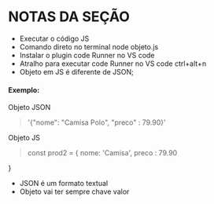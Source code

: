 # NOTAS DA SEÇÃO
- Executar o código JS 
- Comando direto no terminal node objeto.js
- Instalar o plugin code Runner no VS code
- Atralho para executar code Runner no VS code  ctrl+alt+n
- Objeto em JS é diferente de JSON;

#### Exemplo:
Objeto JSON
> '{"nome": "Camisa Polo", "preco" : 79.90}'

Objeto JS
>const prod2 = {
    nome: 'Camisa',
    preco : 79.90

}
- JSON é um formato textual
- Objeto vai ter sempre chave valor
